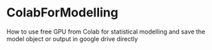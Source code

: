 # ColabForModelling
How to use free GPU from Colab for statistical modelling and save the model object or output in google drive directly
